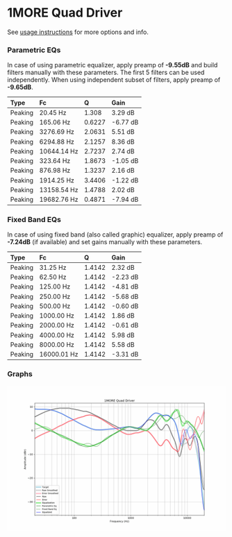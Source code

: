 # 1MORE Quad Driver
See [usage instructions](https://github.com/jaakkopasanen/AutoEq#usage) for more options and info.

### Parametric EQs
In case of using parametric equalizer, apply preamp of **-9.55dB** and build filters manually
with these parameters. The first 5 filters can be used independently.
When using independent subset of filters, apply preamp of **-9.65dB**.

| Type    | Fc          |      Q | Gain     |
|:--------|:------------|:-------|:---------|
| Peaking | 20.45 Hz    | 1.308  | 3.29 dB  |
| Peaking | 165.06 Hz   | 0.6227 | -6.77 dB |
| Peaking | 3276.69 Hz  | 2.0631 | 5.51 dB  |
| Peaking | 6294.88 Hz  | 2.1257 | 8.36 dB  |
| Peaking | 10644.14 Hz | 2.7237 | 2.74 dB  |
| Peaking | 323.64 Hz   | 1.8673 | -1.05 dB |
| Peaking | 876.98 Hz   | 1.3237 | 2.16 dB  |
| Peaking | 1914.25 Hz  | 3.4406 | -1.22 dB |
| Peaking | 13158.54 Hz | 1.4788 | 2.02 dB  |
| Peaking | 19682.76 Hz | 0.4871 | -7.94 dB |

### Fixed Band EQs
In case of using fixed band (also called graphic) equalizer, apply preamp of **-7.24dB**
(if available) and set gains manually with these parameters.

| Type    | Fc          |      Q | Gain     |
|:--------|:------------|:-------|:---------|
| Peaking | 31.25 Hz    | 1.4142 | 2.32 dB  |
| Peaking | 62.50 Hz    | 1.4142 | -2.23 dB |
| Peaking | 125.00 Hz   | 1.4142 | -4.81 dB |
| Peaking | 250.00 Hz   | 1.4142 | -5.68 dB |
| Peaking | 500.00 Hz   | 1.4142 | -0.60 dB |
| Peaking | 1000.00 Hz  | 1.4142 | 1.86 dB  |
| Peaking | 2000.00 Hz  | 1.4142 | -0.61 dB |
| Peaking | 4000.00 Hz  | 1.4142 | 5.98 dB  |
| Peaking | 8000.00 Hz  | 1.4142 | 5.58 dB  |
| Peaking | 16000.01 Hz | 1.4142 | -3.31 dB |

### Graphs
![](./1MORE%20Quad%20Driver.png)